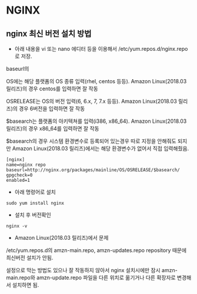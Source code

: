 # NGINX

## nginx 최신 버전 설치 방법

* 아래 내용을 vi 또는 nano 에디터 등을 이용해서 /etc/yum.repos.d/nginx.repo로 저장.

baseurl의

OS에는 해당 플랫폼의 OS 종류 입력(rhel, centos 등등). Amazon Linux(2018.03 릴리즈)의 경우 centos를 입력하면 잘 작동

OSRELEASE는 OS의 버전 입력(6, 6.x, 7, 7.x 등등). Amazon Linux(2018.03 릴리즈)의 경우 6버전을 입력하면 잘 작동

$basearch는 플랫폼의 아키텍쳐를 입력(i386, x86_64). Amazon Linux(2018.03 릴리즈)의 경우 x86_64를 입력하면 잘 작동


$basearch의 경우 시스템 환경변수로 등록되어 있는경우 따로 지정을 안해줘도 되지만
Amazon Linux(2018.03 릴리즈)에서는 해당 환경변수가 없어서 직접 입력해줬음.

```
[nginx]
name=nginx repo
baseurl=http://nginx.org/packages/mainline/OS/OSRELEASE/$basearch/
gpgcheck=0
enabled=1
```

* 아래 명령어로 설치
```
sudo yum install nginx
```

* 설치 후 버전확인
```
nginx -v
```

* Amazon Linux(2018.03 릴리즈)에서 문제

/etc/yum.repos.d의 amzn-main.repo, amzn-updates.repo repository 때문에 최신버전 설치가 안됨.

설정으로 막는 방법도 있으나 잘 작동하지 않아서 nginx 설치시에만 잠시 amzn-main.repo와 amzn-update.repo 파일을 다른 위치로 옮기거나
다른 확장자로 변경해서 설치하면 됨.
